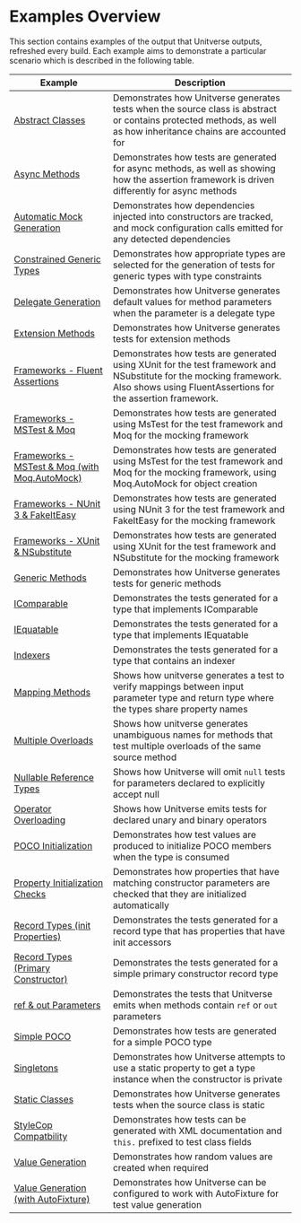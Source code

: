 ﻿# Examples Overview
This section contains examples of the output that Unitverse outputs, refreshed every build. Each example aims to demonstrate a particular scenario which is described in the following table.

| Example | Description |
| --- | --- |
| [Abstract Classes](AbstractClass.md) | Demonstrates how Unitverse generates tests when the source class is abstract or contains protected methods, as well as how inheritance chains are accounted for |
| [Async Methods](AsyncMethod.md) | Demonstrates how tests are generated for async methods, as well as showing how the assertion framework is driven differently for async methods |
| [Automatic Mock Generation](AutomaticMockGeneration.md) | Demonstrates how dependencies injected into constructors are tracked, and mock configuration calls emitted for any detected dependencies |
| [Constrained Generic Types](ConstrainedGenericType.md) | Demonstrates how appropriate types are selected for the generation of tests for generic types with type constraints |
| [Delegate Generation](DelegateGeneration.md) | Demonstrates how Unitverse generates default values for method parameters when the parameter is a delegate type |
| [Extension Methods](ExtensionMethod.md) | Demonstrates how Unitverse generates tests for extension methods |
| [Frameworks - Fluent Assertions](FrameworksFluentAssertions.md) | Demonstrates how tests are generated using XUnit for the test framework and NSubstitute for the mocking framework. Also shows using FluentAssertions for the assertion framework. |
| [Frameworks - MSTest & Moq](FrameworksMsTestMoq.md) | Demonstrates how tests are generated using MsTest for the test framework and Moq for the mocking framework |
| [Frameworks - MSTest & Moq (with Moq.AutoMock)](FrameworksMsTestMoqAutoMock.md) | Demonstrates how tests are generated using MsTest for the test framework and Moq for the mocking framework, using Moq.AutoMock for object creation |
| [Frameworks - NUnit 3 & FakeItEasy](FrameworksNUnitFakeItEasy.md) | Demonstrates how tests are generated using NUnit 3 for the test framework and FakeItEasy for the mocking framework |
| [Frameworks - XUnit & NSubstitute](FrameworksXUnitNSubstitute.md) | Demonstrates how tests are generated using XUnit for the test framework and NSubstitute for the mocking framework |
| [Generic Methods](GenericMethod.md) | Demonstrates how Unitverse generates tests for generic methods |
| [IComparable](IComparableTests.md) | Demonstrates the tests generated for a type that implements IComparable |
| [IEquatable](IEquatableTests.md) | Demonstrates the tests generated for a type that implements IEquatable |
| [Indexers](IndexerTests.md) | Demonstrates the tests generated for a type that contains an indexer |
| [Mapping Methods](MappingMethod.md) | Shows how unitverse generates a test to verify mappings between input parameter type and return type where the types share property names |
| [Multiple Overloads](MultipleOverloads.md) | Shows how unitverse generates unambiguous names for methods that test multiple overloads of the same source method |
| [Nullable Reference Types](NullableReferenceTypes.md) | Shows how Unitverse will omit `null` tests for parameters declared to explicitly accept null |
| [Operator Overloading](OperatorOverloading.md) | Shows how Unitverse emits tests for declared unary and binary operators |
| [POCO Initialization](PocoInitialization.md) | Demonstrates how test values are produced to initialize POCO members when the type is consumed |
| [Property Initialization Checks](PropertyInitializationChecks.md) | Demonstrates how properties that have matching constructor parameters are checked that they are initialized automatically |
| [Record Types (init Properties)](RecordTypeInitProperties.md) | Demonstrates the tests generated for a record type that has properties that have init accessors |
| [Record Types (Primary Constructor)](RecordTypesPrimaryConstructor.md) | Demonstrates the tests generated for a simple primary constructor record type |
| [ref & out Parameters](RefAndOutParameters.md) | Demonstrates the tests that Unitverse emits when methods contain `ref` or `out` parameters |
| [Simple POCO](SimplePoco.md) | Demonstrates how tests are generated for a simple POCO type |
| [Singletons](Singleton.md) | Demonstrates how Unitverse attempts to use a static property to get a type instance when the constructor is private |
| [Static Classes](StaticClass.md) | Demonstrates how Unitverse generates tests when the source class is static |
| [StyleCop Compatbility](StyleCopCompatibility.md) | Demonstrates how tests can be generated with XML documentation and `this.` prefixed to test class fields |
| [Value Generation](ValueGeneration.md) | Demonstrates how random values are created when required |
| [Value Generation (with AutoFixture)](ValueGenerationWithAutoFixture.md) | Demonstrates how Unitverse can be configured to work with AutoFixture for test value generation |
